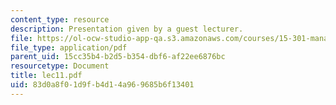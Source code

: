 ```yaml
---
content_type: resource
description: Presentation given by a guest lecturer.
file: https://ol-ocw-studio-app-qa.s3.amazonaws.com/courses/15-301-managerial-psychology-laboratory-fall-2004/83d0a8f01d9fb4d14a969685b6f13401_lec11.pdf
file_type: application/pdf
parent_uid: 15cc35b4-b2d5-b354-dbf6-af22ee6876bc
resourcetype: Document
title: lec11.pdf
uid: 83d0a8f0-1d9f-b4d1-4a96-9685b6f13401
---
```

